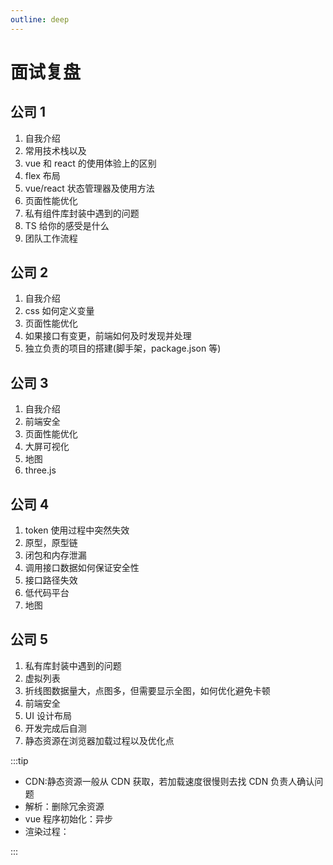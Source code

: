 ```yaml
---
outline: deep
---
```


# 面试复盘

## 公司 1

1. 自我介绍
2. 常用技术栈以及
3. vue 和 react 的使用体验上的区别
4. flex 布局
5. vue/react 状态管理器及使用方法
6. 页面性能优化
7. 私有组件库封装中遇到的问题
8. TS 给你的感受是什么
9. 团队工作流程

## 公司 2

1. 自我介绍
2. css 如何定义变量
3. 页面性能优化
4. 如果接口有变更，前端如何及时发现并处理
5. 独立负责的项目的搭建(脚手架，package.json 等)

## 公司 3

1. 自我介绍
2. 前端安全
3. 页面性能优化
4. 大屏可视化
5. 地图
6. three.js

## 公司 4

1. token 使用过程中突然失效
2. 原型，原型链
3. 闭包和内存泄漏
4. 调用接口数据如何保证安全性
5. 接口路径失效
6. 低代码平台
7. 地图

## 公司 5

1. 私有库封装中遇到的问题
2. 虚拟列表
3. 折线图数据量大，点图多，但需要显示全图，如何优化避免卡顿
4. 前端安全
5. UI 设计布局
6. 开发完成后自测
7. 静态资源在浏览器加载过程以及优化点

:::tip

- CDN:静态资源一般从 CDN 获取，若加载速度很慢则去找 CDN 负责人确认问题
- 解析：删除冗余资源
- vue 程序初始化：异步
- 渲染过程：

:::
